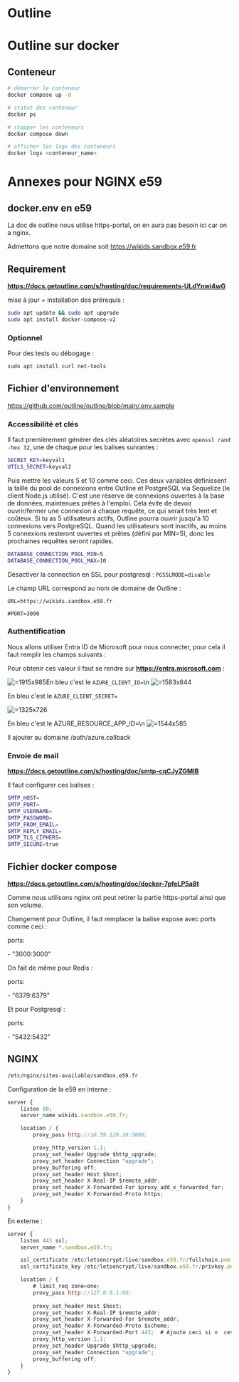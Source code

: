 # Outline

# Outline **sur docker**

## Conteneur

```bash
# démarrer le conteneur
docker compose up -d

# statut des conteneur
docker ps

# stopper les conteneurs
docker compose down

# afficher les logs des conteneurs
docker logs <conteneur_name>
```

# Annexes pour NGINX e59

## docker.env en e59 

La doc de outline nous utilise https-portal, on en aura pas besoin ici car on a nginx.

Admettons que notre domaine soit https://wikids.sandbox.e59.fr

## Requirement

__<https://docs.getoutline.com/s/hosting/doc/requirements-ULdYnwi4wG>__

mise à jour + installation des prérequis : 

```bash
sudo apt update && sudo apt upgrade
sudo apt install docker-compose-v2
```

### Optionnel

Pour des tests ou débogage : 

```bash
sudo apt install curl net-tools
```

## Fichier d'environnement

<https://github.com/outline/outline/blob/main/.env.sample>

### Accessibilité et clés

Il faut premièrement générer des clés aléatoires secrètes avec `openssl rand -hex 32`, une de chaque pour les balises suivantes : 

```bash
SECRET_KEY=keyval1
UTILS_SECRET=keyval2
```

Puis mettre les valeurs 5 et 10 comme ceci. Ces deux variables définissent la taille du pool de connexions entre Outline et PostgreSQL via Sequelize (le client Node.js utilisé). C'est une réserve de connexions ouvertes à la base de données, maintenues prêtes à l'emploi. Cela évite de devoir ouvrir/fermer une connexion à chaque requête, ce qui serait très lent et coûteux. Si tu as 5 utilisateurs actifs, Outline pourra ouvrir jusqu'à 10 connexions vers PostgreSQL. Quand les utilisateurs sont inactifs, au moins 5 connexions resteront ouvertes et prêtes (défini par MIN=5), donc les prochaines requêtes seront rapides.

```bash
DATABASE_CONNECTION_POOL_MIN=5
DATABASE_CONNECTION_POOL_MAX=10
```

Désactiver la connection en SSL pour postgresql : `PGSSLMODE=disable`

Le champ URL correspond au nom de domaine de Outline :

`URL=https://wikids.sandbox.e59.fr`

`#PORT=3000`

### Authentification 

Nous allons utiliser Entra ID de Microsoft pour nous connecter, pour cela il faut remplir les champs suivants : 

Pour obtenir ces valeur il faut se rendre sur __<https://entra.microsoft.com>__ : 

 ![](attachments/69f09631-057e-47bc-8d05-ea6df0e4f6da.png " =1915x985")En bleu c'est le `AZURE_CLIENT_ID=`\n ![](attachments/b1326bef-265a-4ccc-90e2-5c47630cdcb5.png " =1583x644")

En bleu c'est le `AZURE_CLIENT_SECRET=`

 ![](attachments/341c964c-c633-44c2-8d99-e49538b30249.png " =1325x726")

En bleu c'est le AZURE_RESOURCE_APP_ID=\n ![](attachments/ce7db5b1-2eab-41b7-a9e3-4fb8ca7bea3c.png " =1544x585")

Il ajouter au domaine /auth/azure.callback

### Envoie de mail

__<https://docs.getoutline.com/s/hosting/doc/smtp-cqCJyZGMIB>__

Il faut configurer ces balises : 

```bash
SMTP_HOST=
SMTP_PORT=
SMTP_USERNAME=
SMTP_PASSWORD=
SMTP_FROM_EMAIL=
SMTP_REPLY_EMAIL=
SMTP_TLS_CIPHERS=
SMTP_SECURE=true
```

## Fichier docker compose

__<https://docs.getoutline.com/s/hosting/doc/docker-7pfeLP5a8t>__

Comme nous utilisons nginx ont peut retirer la partie https-portal ainsi que son volume.

Changement pour Outline, il faut remplacer la balise expose avec ports comme ceci : 

ports:

\- "3000:3000"

On fait de même pour Redis : 

ports:

\- "6379:6379"

Et pour Postgresql : 

ports:

\- "5432:5432"

## NGINX

```bash
/etc/nginx/sites-available/sandbox.e59.fr
```

Configuration de la e59 en interne : 

```javascript
server {
    listen 80;
    server_name wikids.sandbox.e59.fr;

    location / {
        proxy_pass http://10.59.120.16:3000;

        proxy_http_version 1.1;
        proxy_set_header Upgrade $http_upgrade;
        proxy_set_header Connection "upgrade";
        proxy_buffering off;
        proxy_set_header Host $host;
        proxy_set_header X-Real-IP $remote_addr;
        proxy_set_header X-Forwarded-For $proxy_add_x_forwarded_for;
        proxy_set_header X-Forwarded-Proto https;
    }
}
```

En externe : 

```javascript
server {
    listen 443 ssl;
    server_name *.sandbox.e59.fr;

    ssl_certificate /etc/letsencrypt/live/sandbox.e59.fr/fullchain.pem;
    ssl_certificate_key /etc/letsencrypt/live/sandbox.e59.fr/privkey.pem;

    location / {
        # limit_req zone=one;
        proxy_pass http://127.0.0.1:80;
        
        proxy_set_header Host $host;
        proxy_set_header X-Real-IP $remote_addr;
        proxy_set_header X-Forwarded-For $remote_addr;
        proxy_set_header X-Forwarded-Proto $scheme;
        proxy_set_header X-Forwarded-Port 443;  # Ajoute ceci si n  cessaire
        proxy_http_version 1.1;
        proxy_set_header Upgrade $http_upgrade;
        proxy_set_header Connection "upgrade";
        proxy_buffering off;
    }
}
```
